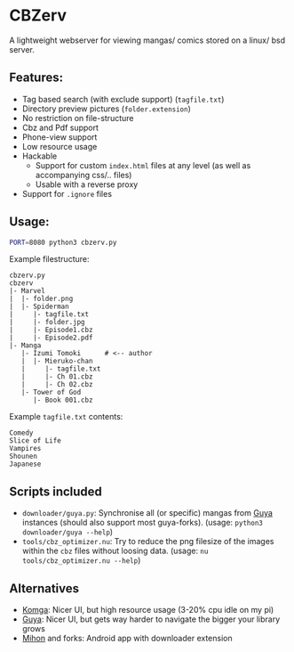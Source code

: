 # CBZerv

A lightweight webserver for viewing mangas/ comics stored on a linux/ bsd server.

## Features:

* Tag based search (with exclude support) (`tagfile.txt`)
* Directory preview pictures (`folder.extension`)
* No restriction on file-structure
* Cbz and Pdf support
* Phone-view support
* Low resource usage
* Hackable
   * Support for custom `index.html` files at any level (as well as accompanying css/.. files)
   * Usable with a reverse proxy
* Support for `.ignore` files

## Usage:

```sh
PORT=8080 python3 cbzerv.py
```

Example filestructure:
```
cbzerv.py
cbzerv
|- Marvel
|  |- folder.png
|  |- Spiderman
|     |- tagfile.txt
|     |- folder.jpg
|     |- Episode1.cbz
|     |- Episode2.pdf
|- Manga
   |- Izumi Tomoki      # <-- author
   |  |- Mieruko-chan
   |     |- tagfile.txt
   |     |- Ch 01.cbz
   |     |- Ch 02.cbz
   |- Tower of God
      |- Book 001.cbz
```

Example `tagfile.txt` contents:
```
Comedy
Slice of Life
Vampires
Shounen
Japanese
```

## Scripts included

* `downloader/guya.py`: Synchronise all (or specific) mangas from [Guya][] instances (should also support most guya-forks). (usage: `python3 downloader/guya --help`)
* `tools/cbz_optimizer.nu`: Try to reduce the png filesize of the images within the `cbz` files without loosing data. (usage: `nu tools/cbz_optimizer.nu --help`)

## Alternatives

* [Komga](https://komga.org/): Nicer UI, but high resource usage (3-20% cpu idle on my pi)
* [Guya][]: Nicer UI, but gets way harder to navigate the bigger your library grows
* [Mihon](https://github.com/mihonapp/mihon) and forks: Android app with downloader extension

[Guya]: https://github.com/subject-f/guyamoe
